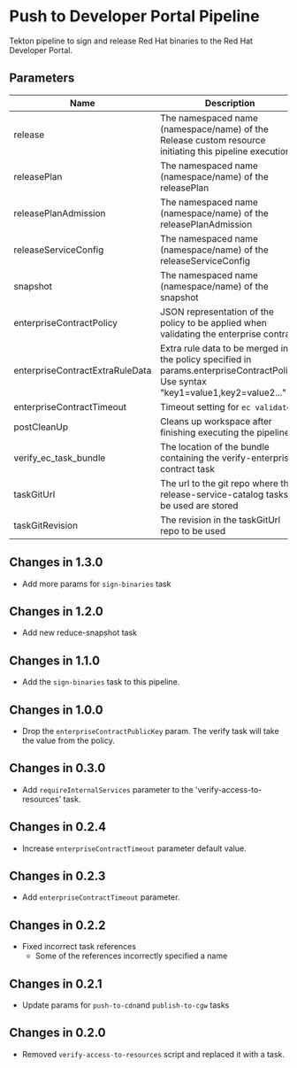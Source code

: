 # Push to Developer Portal Pipeline

Tekton pipeline to sign and release Red Hat binaries to the Red Hat Developer Portal.

## Parameters

| Name                            | Description                                                                                            | Optional | Default value |
|---------------------------------|--------------------------------------------------------------------------------------------------------|----------|---------------|
| release                         | The namespaced name (namespace/name) of the Release custom resource initiating this pipeline execution | No       | -             |
| releasePlan                     | The namespaced name (namespace/name) of the releasePlan                                                | No       | -             |
| releasePlanAdmission            | The namespaced name (namespace/name) of the releasePlanAdmission                                       | No       | -             |
| releaseServiceConfig            | The namespaced name (namespace/name) of the releaseServiceConfig                                       | No       | -             |
| snapshot                        | The namespaced name (namespace/name) of the snapshot                                                   | No       | -             |
| enterpriseContractPolicy        | JSON representation of the policy to be applied when validating the enterprise contract                | No       | -             |
| enterpriseContractExtraRuleData | Extra rule data to be merged into the policy specified in params.enterpriseContractPolicy. Use syntax "key1=value1,key2=value2..." | Yes | pipeline_intention=release |
| enterpriseContractTimeout       | Timeout setting for `ec validate`                                                                      | Yes      | 40m0s         |
| postCleanUp                     | Cleans up workspace after finishing executing the pipeline                                             | Yes      | true          |
| verify_ec_task_bundle           | The location of the bundle containing the verify-enterprise-contract task                              | No       | -             |
| taskGitUrl                      | The url to the git repo where the release-service-catalog tasks to be used are stored                  | Yes      | https://github.com/konflux-ci/release-service-catalog.git |
| taskGitRevision                 | The revision in the taskGitUrl repo to be used                                                         | No       | -             |

## Changes in 1.3.0
* Add more params for `sign-binaries` task

## Changes in 1.2.0
* Add new reduce-snapshot task

## Changes in 1.1.0
* Add the `sign-binaries` task to this pipeline.

## Changes in 1.0.0
* Drop the `enterpriseContractPublicKey` param. The verify task will take the value from the policy.

## Changes in 0.3.0
* Add `requireInternalServices` parameter to the 'verify-access-to-resources' task.

## Changes in 0.2.4
* Increase `enterpriseContractTimeout` parameter default value.

## Changes in 0.2.3
* Add `enterpriseContractTimeout` parameter.

## Changes in 0.2.2
* Fixed incorrect task references
  * Some of the references incorrectly specified a name

## Changes in 0.2.1
* Update params for `push-to-cdn`and `publish-to-cgw` tasks

## Changes in 0.2.0
* Removed `verify-access-to-resources` script and replaced it with a task.

